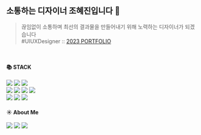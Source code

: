 <div align=left>

## 소통하는 디자이너 조혜진입니다 🙌
> 끊임없이 소통하며 최선의 결과물을 만들어내기 위해 노력하는 디자이너가 되겠습니다<br> 
#UIUXDesigner :: [2023 PORTFOLIO](https://heyhyejin.github.io/portfolio/)

<br>
  
#### 📚 STACK
  
<img src="https://img.shields.io/badge/Adobe Photoshop-31A8FF?style=flat-square&logo=Adobe Photoshop&logoColor=white"/>
<img src="https://img.shields.io/badge/Adobe Illustrator-FF9A00?style=flat-square&logo=Adobe Illustrator&logoColor=white"/>
<img src="https://img.shields.io/badge/Figma-F24E1E?style=flat-square&logo=Figma&logoColor=white"/><br>
<img src="https://img.shields.io/badge/HTML5-E34F26?style=flat-square&logo=HTML5&logoColor=white">
<img src="https://img.shields.io/badge/CSS3-1572B6?style=flat-square&logo=CSS3&logoColor=white">
<img src="https://img.shields.io/badge/JavaScript-F7DF1E?style=flat-square&logo=JavaScript&logoColor=white"/>
<img src="https://img.shields.io/badge/Jquery-0769AD?style=flat-square&logo=Jquery&logoColor=white"/><br>
<img src="https://img.shields.io/badge/GitHub-181717?style=flat-square&logo=GitHub&logoColor=white"/>
<img src="https://img.shields.io/badge/Notion-000000?style=flat-square&logo=Notion&logoColor=white"/>
<img src="https://img.shields.io/badge/Slack-4A154B?style=flat-square&logo=Slack&logoColor=white"/>
  
<br>

#### ☀ About Me
<a href="링크걸_주소"><img src="https://img.shields.io/badge/Gmail-EA4335?style=flat-square&logo=Gmail&logoColor=white"/></a>
<a href="링크걸_주소"><img src="https://img.shields.io/badge/Instagram-E4405F?style=flat-square&logo=Instagram&logoColor=white"/></a>
<a href="링크걸_주소"><img src="https://img.shields.io/badge/Notion-000000?style=flat-square&logo=Notion&logoColor=white"/></a>

</div>
